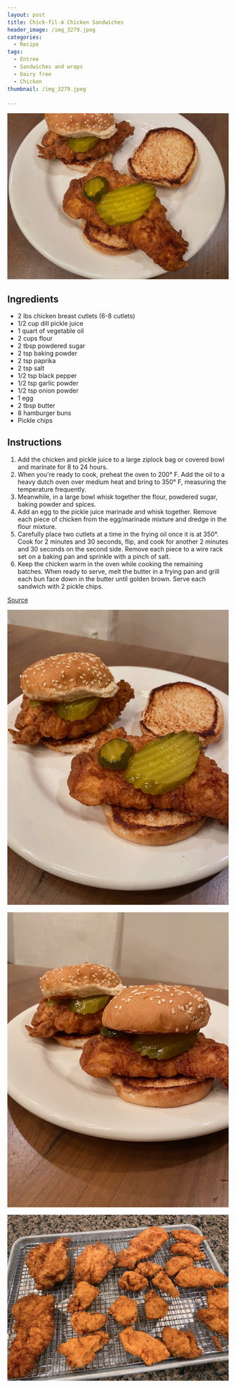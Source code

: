 ```yaml
---
layout: post
title: Chick-fil-A Chicken Sandwiches
header_image: /img_3279.jpeg
categories:
  - Recipe
tags:
  - Entree
  - Sandwiches and wraps
  - Dairy free
  - Chicken
thumbnail: /img_3279.jpeg

---
```


![Image of Chick-fil-A Chicken Sandwiches.](/upload//img_3279.jpeg)

## Ingredients

- 2 lbs chicken breast cutlets (6-8 cutlets)
- 1/2 cup dill pickle juice
- 1 quart of vegetable oil
- 2 cups flour
- 2 tbsp powdered sugar
- 2 tsp baking powder
- 2 tsp paprika
- 2 tsp salt
- 1/2 tsp black pepper
- 1/2 tsp garlic powder
- 1/2 tsp onion powder
- 1 egg
- 2 tbsp butter
- 8 hamburger buns 
- Pickle chips

## Instructions

1. Add the chicken and pickle juice to a large ziplock bag or covered bowl and marinate for 8 to 24 hours.
1. When you're ready to cook, preheat the oven to 200° F. Add the oil to a heavy dutch oven over medium heat and bring to 350° F, measuring the temperature frequently.
1. Meanwhile, in a large bowl whisk together the flour, powdered sugar, baking powder and spices.
1. Add an egg to the pickle juice marinade and whisk together. Remove each piece of chicken from the egg/marinade mixture and dredge in the flour mixture. 
1. Carefully place two cutlets at a time in the frying oil once it is at 350°. Cook for 2 minutes and 30 seconds, flip, and cook for another 2 minutes and 30 seconds on the second side. Remove each piece to a wire rack set on a baking pan and sprinkle with a pinch of salt. 
1. Keep the chicken warm in the oven while cooking the remaining batches. When ready to serve, melt the butter in a frying pan and grill each bun face down in the butter until golden brown. Serve each sandwich with 2 pickle chips.


[Source](https://www.theseasonedmom.com/fried-chicken-sandwich/#wprm-recipe-container-91441)


![Image of Chick-fil-A Chicken Sandwiches.](/upload//img_3280.jpeg)

![Image of Chick-fil-A Chicken Sandwiches.](/upload//img_3281.jpeg)

![Image of Chick-fil-A Chicken Sandwiches.](/upload//img_3274.jpeg)